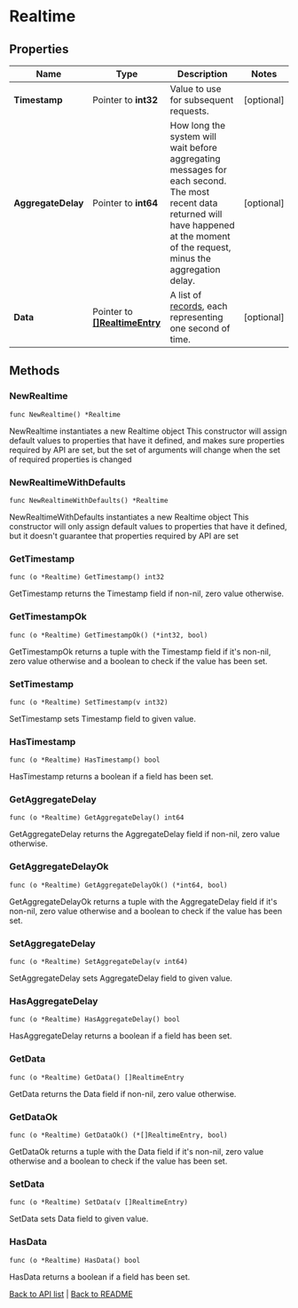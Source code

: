 # Realtime

## Properties

Name | Type | Description | Notes
------------ | ------------- | ------------- | -------------
**Timestamp** | Pointer to **int32** | Value to use for subsequent requests. | [optional] 
**AggregateDelay** | Pointer to **int64** | How long the system will wait before aggregating messages for each second. The most recent data returned will have happened at the moment of the request, minus the aggregation delay. | [optional] 
**Data** | Pointer to [**[]RealtimeEntry**](RealtimeEntry.md) | A list of [records](#record-data-model), each representing one second of time. | [optional] 

## Methods

### NewRealtime

`func NewRealtime() *Realtime`

NewRealtime instantiates a new Realtime object
This constructor will assign default values to properties that have it defined,
and makes sure properties required by API are set, but the set of arguments
will change when the set of required properties is changed

### NewRealtimeWithDefaults

`func NewRealtimeWithDefaults() *Realtime`

NewRealtimeWithDefaults instantiates a new Realtime object
This constructor will only assign default values to properties that have it defined,
but it doesn't guarantee that properties required by API are set

### GetTimestamp

`func (o *Realtime) GetTimestamp() int32`

GetTimestamp returns the Timestamp field if non-nil, zero value otherwise.

### GetTimestampOk

`func (o *Realtime) GetTimestampOk() (*int32, bool)`

GetTimestampOk returns a tuple with the Timestamp field if it's non-nil, zero value otherwise
and a boolean to check if the value has been set.

### SetTimestamp

`func (o *Realtime) SetTimestamp(v int32)`

SetTimestamp sets Timestamp field to given value.

### HasTimestamp

`func (o *Realtime) HasTimestamp() bool`

HasTimestamp returns a boolean if a field has been set.

### GetAggregateDelay

`func (o *Realtime) GetAggregateDelay() int64`

GetAggregateDelay returns the AggregateDelay field if non-nil, zero value otherwise.

### GetAggregateDelayOk

`func (o *Realtime) GetAggregateDelayOk() (*int64, bool)`

GetAggregateDelayOk returns a tuple with the AggregateDelay field if it's non-nil, zero value otherwise
and a boolean to check if the value has been set.

### SetAggregateDelay

`func (o *Realtime) SetAggregateDelay(v int64)`

SetAggregateDelay sets AggregateDelay field to given value.

### HasAggregateDelay

`func (o *Realtime) HasAggregateDelay() bool`

HasAggregateDelay returns a boolean if a field has been set.

### GetData

`func (o *Realtime) GetData() []RealtimeEntry`

GetData returns the Data field if non-nil, zero value otherwise.

### GetDataOk

`func (o *Realtime) GetDataOk() (*[]RealtimeEntry, bool)`

GetDataOk returns a tuple with the Data field if it's non-nil, zero value otherwise
and a boolean to check if the value has been set.

### SetData

`func (o *Realtime) SetData(v []RealtimeEntry)`

SetData sets Data field to given value.

### HasData

`func (o *Realtime) HasData() bool`

HasData returns a boolean if a field has been set.


[Back to API list](../README.md#documentation-for-api-endpoints) | [Back to README](../README.md)
